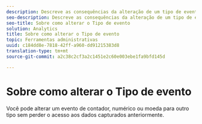 ```yaml
---
description: Descreve as consequências da alteração de um tipo de evento depois de os dados terem sido coletados.
seo-description: Descreve as consequências da alteração de um tipo de evento depois de os dados terem sido coletados.
seo-title: Sobre como alterar o Tipo de evento
solution: Analytics
title: Sobre como alterar o Tipo de evento
topic: Ferramentas administrativas
uuid: c184dd8e-7818-42ff-a960-dd91215383d8
translation-type: tm+mt
source-git-commit: a2c38c2cf3a2c1451e2c60e003ebe1fa9bfd145d

---
```



# Sobre como alterar o Tipo de evento

Você pode alterar um evento de contador, numérico ou moeda para outro tipo sem perder o acesso aos dados capturados anteriormente.
